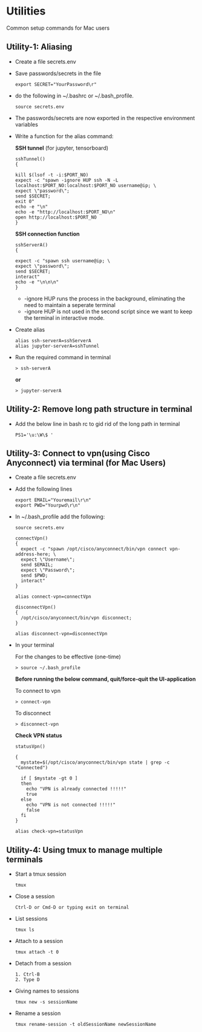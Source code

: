 # Utilities
Common setup commands for Mac users

## **Utility-1:** Aliasing

- Create a file secrets.env
- Save passwords/secrets in the file

    ```
    export SECRET="YourPassword\r"
    ```

- do the following in ~/.bashrc or ~/.bash_profile.

    ```
    source secrets.env
    ```

- The passwords/secrets are now exported in the respective environment variables
- Write a function for the alias command:

  **SSH tunnel** (for jupyter, tensorboard)

    ```
    sshTunnel()
    {

	kill $(lsof -t -i:$PORT_NO)
	expect -c "spawn -ignore HUP ssh -N -L localhost:$PORT_NO:localhost:$PORT_NO username@ip; \
	expect \"password\";
	send $SECRET;
	exit 0"
	echo -e "\n"
	echo -e "http://localhost:$PORT_NO\n"
	open http://localhost:$PORT_NO
    }
    ```

    **SSH connection function**

    ```
    sshServerA()
    {

	expect -c "spawn ssh username@ip; \
	expect \"password\";
	send $SECRET;
	interact"
	echo -e "\n\n\n"
    }
    ```

    - \-ignore HUP runs the process in the background, eliminating the need to maintain a seperate terminal
    - \-ignore HUP is not used in the second script since we want to keep the terminal in interactive mode.

- Create alias 

    ```
    alias ssh-serverA=sshServerA
    alias jupyter-serverA=sshTunnel
    ```

- Run the required command in terminal

    ```
    > ssh-serverA
    ```
    **or** 
    ```
    > jupyter-serverA
    ```

## **Utility-2:** Remove long path structure in terminal

- Add the below line in bash rc to gid rid of the long path in terminal

    ```
    PS1='\u:\W\$ '
    ```

## **Utility-3:** Connect to vpn(using Cisco Anyconnect) via terminal (for Mac Users)

- Create a file secrets.env
- Add the following lines

  ```
  export EMAIL="Youremail\r\n"
  export PWD="Yourpwd\r\n"
  ```
  
- In ~/.bash_profile add the following:

    ```
    source secrets.env

    connectVpn()
    {
      expect -c "spawn /opt/cisco/anyconnect/bin/vpn connect vpn-address-here; \
      expect \"Username\";
      send $EMAIL;
      expect \"Password\";
      send $PWD;
      interact"
    }

    alias connect-vpn=connectVpn

    disconnectVpn()
    {
      /opt/cisco/anyconnect/bin/vpn disconnect;
    }
  
    alias disconnect-vpn=disconnectVpn
    ```
  
- In your terminal

  For the changes to be effective (one-time)

    ```
    > source ~/.bash_profile
    ```

  **Before running the below command, quit/force-quit the UI-application**

    To connect to vpn

    ```
    > connect-vpn
    ```

    To disconnect

    ```
    > disconnect-vpn
    ```
    
  **Check VPN status**
  ```
  statusVpn()

  {
    mystate=$(/opt/cisco/anyconnect/bin/vpn state | grep -c "Connected")

    if [ $mystate -gt 0 ]
    then
      echo "VPN is already connected !!!!!"
      true
    else
      echo "VPN is not connected !!!!!"
      false
    fi
  }

  alias check-vpn=statusVpn
  ```

## **Utility-4:** Using tmux to manage multiple terminals

- Start a tmux session 

  ```
  tmux
  ```

- Close a session

  ```
  Ctrl-D or Cmd-D or typing exit on terminal
  ```
  
- List sessions

  ```
  tmux ls
  ```

- Attach to a session 
  
  ```
  tmux attach -t 0
  ```
- Detach from a session 

  ```
  1. Ctrl-B
  2. Type D
  ```

- Giving names to sessions

  ```
  tmux new -s sessionName
  ```
  
- Rename a session 

  ```
  tmux rename-session -t oldSessionName newSessionName
  ```

